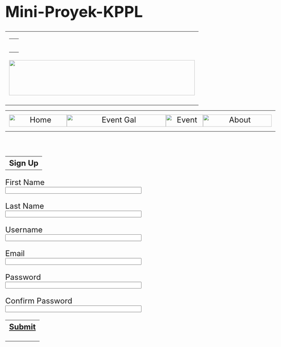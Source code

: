 # Mini-Proyek-KPPL
   
<?php
if (!function_exists("GetSQLValueString")) {
function GetSQLValueString($theValue, $theType, $theDefinedValue = "", $theNotDefinedValue = "") 
{
  if (PHP_VERSION < 6) {
    $theValue = get_magic_quotes_gpc() ? stripslashes($theValue) : $theValue;
  }

  $theValue = function_exists("mysql_real_escape_string") ? mysql_real_escape_string($theValue) : mysql_escape_string($theValue);

  switch ($theType) {
    case "text":
      $theValue = ($theValue != "") ? "'" . $theValue . "'" : "NULL";
      break;    
    case "long":
    case "int":
      $theValue = ($theValue != "") ? intval($theValue) : "NULL";
      break;
    case "double":
      $theValue = ($theValue != "") ? doubleval($theValue) : "NULL";
      break;
    case "date":
      $theValue = ($theValue != "") ? "'" . $theValue . "'" : "NULL";
      break;
    case "defined":
      $theValue = ($theValue != "") ? $theDefinedValue : $theNotDefinedValue;
      break;
  }
  return $theValue;
}
}

$editFormAction = $_SERVER['PHP_SELF'];
if (isset($_SERVER['QUERY_STRING'])) {
  $editFormAction .= "?" . htmlentities($_SERVER['QUERY_STRING']);
}

if ((isset($_POST["MM_insert"])) && ($_POST["MM_insert"] == "form2")) {
  $insertSQL = sprintf("INSERT INTO ``sign up`` (`First Name`, `Last Name`, Username, Email, Password, `Confirm Password`) VALUES (%s, %s, %s, %s, %s, %s)",
                       GetSQLValueString($_POST['First Name'], "text"),
                       GetSQLValueString($_POST['Last Name'], "text"),
                       GetSQLValueString($_POST['Username'], "text"),
                       GetSQLValueString($_POST['Email'], "text"),
                       GetSQLValueString($_POST['Password'], "text"),
                       GetSQLValueString($_POST['Confirm Password'], "text"));

  mysql_select_db($database_event, $event);
  $Result1 = mysql_query($insertSQL, $event) or die(mysql_error());
}
?>
<!DOCTYPE html PUBLIC "-//W3C//DTD XHTML 1.0 Transitional//EN" "http://www.w3.org/TR/xhtml1/DTD/xhtml1-transitional.dtd">
<html xmlns="http://www.w3.org/1999/xhtml">
<head>
<meta http-equiv="Content-Type" content="text/html; charset=utf-8" />
<title>Untitled Document</title>
<style type="text/css">
body,td,th {
	font-size: x-large;
}
</style>
<script type="text/javascript">
function MM_swapImgRestore() { //v3.0
  var i,x,a=document.MM_sr; for(i=0;a&&i<a.length&&(x=a[i])&&x.oSrc;i++) x.src=x.oSrc;
}
function MM_preloadImages() { //v3.0
  var d=document; if(d.images){ if(!d.MM_p) d.MM_p=new Array();
    var i,j=d.MM_p.length,a=MM_preloadImages.arguments; for(i=0; i<a.length; i++)
    if (a[i].indexOf("#")!=0){ d.MM_p[j]=new Image; d.MM_p[j++].src=a[i];}}
}

function MM_findObj(n, d) { //v4.01
  var p,i,x;  if(!d) d=document; if((p=n.indexOf("?"))>0&&parent.frames.length) {
    d=parent.frames[n.substring(p+1)].document; n=n.substring(0,p);}
  if(!(x=d[n])&&d.all) x=d.all[n]; for (i=0;!x&&i<d.forms.length;i++) x=d.forms[i][n];
  for(i=0;!x&&d.layers&&i<d.layers.length;i++) x=MM_findObj(n,d.layers[i].document);
  if(!x && d.getElementById) x=d.getElementById(n); return x;
}

function MM_swapImage() { //v3.0
  var i,j=0,x,a=MM_swapImage.arguments; document.MM_sr=new Array; for(i=0;i<(a.length-2);i+=3)
   if ((x=MM_findObj(a[i]))!=null){document.MM_sr[j++]=x; if(!x.oSrc) x.oSrc=x.src; x.src=a[i+2];}
}
</script>
</head>

<body onload="MM_preloadImages('Image/Home.png','Image/Event Gal 1.png','Image/About 1.png')">
<table width="100%" border="0">
  <tr>
    <th width="19" height="109" align="right" valign="middle"><table width="100%" border="0">
      <tr>
        <th align="right" scope="col">&nbsp;</th>
      </tr>
    </table>
    <p><img src="Image/Logo.png" alt="" width="579" height="110" /></p></th>
  </tr>
</table>
<table width="100%" border="0">
  <tr>
    <td height="65" align="center" valign="middle"><a href="Index.php" onmouseout="MM_swapImgRestore()" onmouseover="MM_swapImage('Home','','Image/Home.png',1)"><img src="Image/Home 1.png" alt="Home" width="180" height="38" id="Home" /></a><a href="Event Gallery.php" onmouseout="MM_swapImgRestore()" onmouseover="MM_swapImage('Event Gal','','Image/Event Gal 1.png',1)"><img src="Image/Event Gal.png" alt="Event Gal" width="309" height="38" id="Event Gal" /></a><a href="Event.php" onmouseout="MM_swapImgRestore()" onmouseover="MM_swapImage('Event','','Image/Event 1.png',0)"><img src="Image/Event.png" alt="Event" width="116" height="38" id="Event" /></a><a href="#" onmouseout="MM_swapImgRestore()" onmouseover="MM_swapImage('About','','Image/About 1.png',1)"><img src="Image/About.png" alt="About" width="214" height="38" id="About" /></a><a href="#" onmouseout="MM_swapImgRestore()" onmouseover="MM_swapImage('Event Gal','','Image/Event Gal 1.png',1)"><a href="#" onmouseout="MM_swapImgRestore()" onmouseover="MM_swapImage('Event','','Image/Event 1.png',1)"></a><a href="#" onmouseout="MM_swapImgRestore()" onmouseover="MM_swapImage('About','','Image/About 1.png',1)"></a></td>
  </tr>
</table>
<p>&nbsp;</p>
<table width="100%" border="0">
  <tr>
    <th scope="col">Sign Up</th>
  </tr>
</table>
<form action="<?php echo $editFormAction; ?>" id="form2" name="form2" method="POST">
  <p>
    <label>First Name<br />
      <input name="First Name" type="text" id="First Name" size="50" />
    </label>
  </p>
  <p>
    <label>Last Name<br />
<input name="Last Name" type="text" id="Last Name" size="50" />
    </label>
  </p>
  <p>
    <label>Username
      <br />
      <input name="Username" type="text" id="Username" size="50" />
    </label>
  </p>
  <p>
    <label>Email<br />
<input name="Email" type="text" id="Email" size="50" />
    </label>
  </p>
  <p>
    <label>Password
      <br />
      <input name="Password" type="text" id="Password" size="50" />
    </label>
  </p>
  <p>
    <label>Confirm Password<br />
<input name="Confirm Password" type="text" id="Confirm Password" size="50" />
    </label>
  </p>
  <input type="hidden" name="MM_insert" value="form2" />
</form>
<table width="47%" border="0">
  <tr>
    <th align="right" scope="col"><form id="form1" name="form1" method="post" action="">
      <a href="Sukses Sign Up.php">Submit</a>
    </form></th>
  </tr>
</table>
<p>&nbsp;</p>
</body>
</html>

